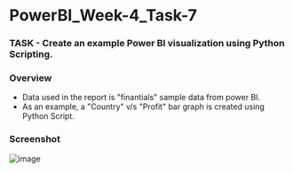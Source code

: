 # PowerBI_Week-4_Task-7
### TASK - Create an example Power BI visualization using Python Scripting.

### Overview
* Data used in the report is "finantials" sample data from power BI.
* As an example, a "Country" v/s "Profit" bar graph is created using Python Script.

### Screenshot
![image](https://user-images.githubusercontent.com/54022245/150777281-9fefa09b-a4aa-4e7f-945b-239fdecd79ba.png)
